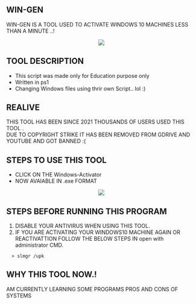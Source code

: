 ## WIN-GEN
WIN-GEN IS A TOOL USED TO ACTIVATE WINDOWS 10 MACHINES LESS THAN A MINUTE ..!
<center><img src="https://raw.githubusercontent.com/Whitecat18/windows-10-Activator/main/image/Intro.PNG" ></center>

## TOOL DESCRIPTION
* This script was made only for Education purpose only
* Written in ps1 
* Changing Windows files using thrir own Script.. lol :)

## REALIVE
THIS TOOL HAS BEEN SINCE 2021 THOUSANDS OF USERS USED THIS TOOL . <br>
DUE TO COPYRIGHT STRIKE IT HAS BEEN REMOVED FROM GDRIVE AND YOUTUBE AND GOT BANNED :(

## STEPS TO USE THIS TOOL
* CLICK ON THE Windows-Activator
* NOW AVAIABLE IN .exe FORMAT 

<center><img src="https://raw.githubusercontent.com/Whitecat18/windows-10-Activator/main/image/main%20page.PNG" ></center>

## STEPS BEFORE RUNNING THIS PROGRAM 

1. DISABLE YOUR ANTIVIRUS WHEN USING THIS TOOL.
2. IF YOU ARE ACTIVATING YOUR WINDOWS10 MACHINE AGAIN OR REACTIVATTION FOLLOW THE BELOW STEPS IN open with administrator CMD.

```
  > slmgr /upk
```

## WHY THIS TOOL NOW.!
AM CURRENTLY LEARNING SOME PROGRAMS PROS AND CONS OF SYSTEMS


